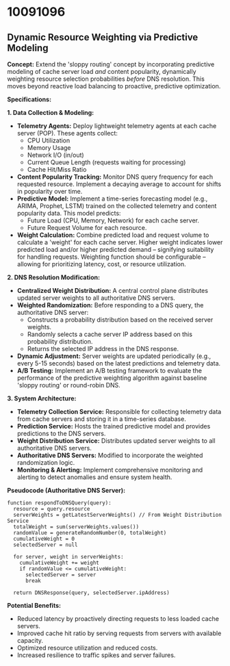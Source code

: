# 10091096

## Dynamic Resource Weighting via Predictive Modeling

**Concept:** Extend the 'sloppy routing' concept by incorporating predictive modeling of cache server load *and* content popularity, dynamically weighting resource selection probabilities *before* DNS resolution. This moves beyond reactive load balancing to proactive, predictive optimization.

**Specifications:**

**1. Data Collection & Modeling:**

*   **Telemetry Agents:** Deploy lightweight telemetry agents at each cache server (POP). These agents collect:
    *   CPU Utilization
    *   Memory Usage
    *   Network I/O (in/out)
    *   Current Queue Length (requests waiting for processing)
    *   Cache Hit/Miss Ratio
*   **Content Popularity Tracking:**  Monitor DNS query frequency for each requested resource.  Implement a decaying average to account for shifts in popularity over time.
*   **Predictive Model:** Implement a time-series forecasting model (e.g., ARIMA, Prophet, LSTM) trained on the collected telemetry and content popularity data. This model predicts:
    *   Future Load (CPU, Memory, Network) for each cache server.
    *   Future Request Volume for each resource.
*   **Weight Calculation:** Combine predicted load and request volume to calculate a 'weight' for each cache server. Higher weight indicates lower predicted load and/or higher predicted demand – signifying suitability for handling requests. Weighting function should be configurable – allowing for prioritizing latency, cost, or resource utilization.

**2. DNS Resolution Modification:**

*   **Centralized Weight Distribution:** A central control plane distributes updated server weights to all authoritative DNS servers.
*   **Weighted Randomization:**  Before responding to a DNS query, the authoritative DNS server:
    *   Constructs a probability distribution based on the received server weights.
    *   Randomly selects a cache server IP address based on this probability distribution.
    *   Returns the selected IP address in the DNS response.
*   **Dynamic Adjustment:** Server weights are updated periodically (e.g., every 5-15 seconds) based on the latest predictions and telemetry data.
*   **A/B Testing:**  Implement an A/B testing framework to evaluate the performance of the predictive weighting algorithm against baseline 'sloppy routing' or round-robin DNS.

**3.  System Architecture:**

*   **Telemetry Collection Service:** Responsible for collecting telemetry data from cache servers and storing it in a time-series database.
*   **Prediction Service:**  Hosts the trained predictive model and provides predictions to the DNS servers.
*   **Weight Distribution Service:**  Distributes updated server weights to all authoritative DNS servers.
*   **Authoritative DNS Servers:** Modified to incorporate the weighted randomization logic.
*   **Monitoring & Alerting:** Implement comprehensive monitoring and alerting to detect anomalies and ensure system health.

**Pseudocode (Authoritative DNS Server):**

```
function respondToDNSQuery(query):
  resource = query.resource
  serverWeights = getLatestServerWeights() // From Weight Distribution Service
  totalWeight = sum(serverWeights.values())
  randomValue = generateRandomNumber(0, totalWeight)
  cumulativeWeight = 0
  selectedServer = null

  for server, weight in serverWeights:
    cumulativeWeight += weight
    if randomValue <= cumulativeWeight:
      selectedServer = server
      break

  return DNSResponse(query, selectedServer.ipAddress)
```

**Potential Benefits:**

*   Reduced latency by proactively directing requests to less loaded cache servers.
*   Improved cache hit ratio by serving requests from servers with available capacity.
*   Optimized resource utilization and reduced costs.
*   Increased resilience to traffic spikes and server failures.